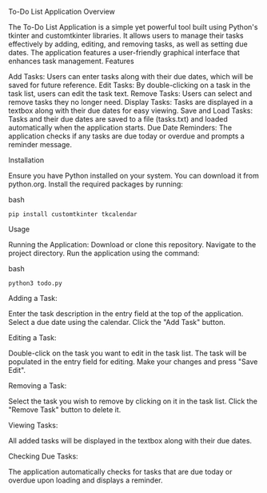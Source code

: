 To-Do List Application
Overview

The To-Do List Application is a simple yet powerful tool built using Python's tkinter and customtkinter libraries. It allows users to manage their tasks effectively by adding, editing, and removing tasks, as well as setting due dates. The application features a user-friendly graphical interface that enhances task management.
Features

Add Tasks: Users can enter tasks along with their due dates, which will be saved for future reference.
Edit Tasks: By double-clicking on a task in the task list, users can edit the task text.
Remove Tasks: Users can select and remove tasks they no longer need.
Display Tasks: Tasks are displayed in a textbox along with their due dates for easy viewing.
Save and Load Tasks: Tasks and their due dates are saved to a file (tasks.txt) and loaded automatically when the application starts.
Due Date Reminders: The application checks if any tasks are due today or overdue and prompts a reminder message.

Installation

Ensure you have Python installed on your system. You can download it from python.org.
Install the required packages by running:

bash

    pip install customtkinter tkcalendar

Usage

Running the Application:
    Download or clone this repository.
    Navigate to the project directory.
    Run the application using the command:

bash

    python3 todo.py

Adding a Task:

Enter the task description in the entry field at the top of the application.
Select a due date using the calendar.
Click the "Add Task" button.

Editing a Task:

Double-click on the task you want to edit in the task list.
The task will be populated in the entry field for editing.
Make your changes and press "Save Edit".

Removing a Task:

Select the task you wish to remove by clicking on it in the task list.
Click the "Remove Task" button to delete it.

Viewing Tasks:

All added tasks will be displayed in the textbox along with their due dates.

Checking Due Tasks:

The application automatically checks for tasks that are due today or overdue upon loading and displays a reminder.
